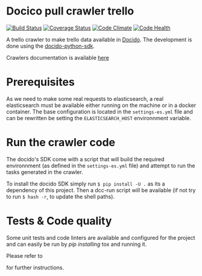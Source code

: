 # Docico pull crawler trello

[![Build Status](https://travis-ci.org/cogniteev/docido-pull-crawler-trello.svg?branch=develop)](https://travis-ci.org/cogniteev/docido-pull-crawler-trello)
[![Coverage Status](https://coveralls.io/repos/cogniteev/docido-pull-crawler-trello/badge.svg?branch=develop&service=github)](https://coveralls.io/github/cogniteev/docido-pull-crawler-trello?branch=develop)
[![Code Climate](https://codeclimate.com/github/cogniteev/docido-pull-crawler-trello/badges/gpa.svg)](https://codeclimate.com/github/cogniteev/docido-pull-crawler-trello)
[![Code Health](https://landscape.io/github/cogniteev/docido-pull-crawler-trello/develop/landscape.svg?style=flat)](https://landscape.io/github/cogniteev/docido-pull-crawler-trello/develop)

A trello crawler to make trello data available in
[Docido](http://www.docido.com/).
The development is done using the
[docido-python-sdk](https://github.com/cogniteev/docido-python-sdk).

Crawlers documentation is available
[here](https://cogniteev.github.io/docido-python-sdk/)

# Prerequisites

As we need to make some real requests to elasticsearch, a real elasticsearch
must be available either running on the machine or in a docker container.
The base configuration is located in the ```settings-es.yml``` file and can be
rewritten be setting the ```ELASTICSEARCH_HOST``` environnment variable.

# Run the crawler code

The docido's SDK come with a script that will build the required environnment
(as defined in the ```settings-es.yml``` file) and attempt to run the tasks
generated in the crawler.

To install the docido SDK simply run ```$ pip install -U .``` as its a
dependency of this project. Then a dcc-run script will be available (if not try
to run ```$ hash -r```, to update the shell paths).

# Tests & Code quality

Some unit tests and code linters are available and configured for the project
and can easily be run by *pip installing* tox and running it.


Please refer to

for further instructions.

